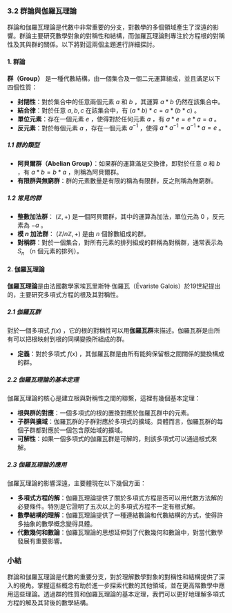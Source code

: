 ### 3.2 群論與伽羅瓦理論

群論和伽羅瓦理論是代數中非常重要的分支，對數學的多個領域產生了深遠的影響。群論主要研究數學對象的對稱性和結構，而伽羅瓦理論則專注於方程根的對稱性及其與群的關係。以下將對這兩個主題進行詳細探討。

#### 1. 群論

**群（Group）** 是一種代數結構，由一個集合及一個二元運算組成，並且滿足以下四個性質：

- **封閉性**：對於集合中的任意兩個元素  $a$  和  $b$ ，其運算  $a * b$  仍然在該集合中。
- **結合律**：對於任意  $a, b, c$  在該集合中，有  $(a * b) * c = a * (b * c)$ 。
- **單位元素**：存在一個元素  $e$ ，使得對於任何元素  $a$ ，有  $a * e = e * a = a$ 。
- **反元素**：對於每個元素  $a$ ，存在一個元素  $a^{-1}$ ，使得  $a * a^{-1} = a^{-1} * a = e$ 。

##### 1.1 群的類型

- **阿貝爾群（Abelian Group）**：如果群的運算滿足交換律，即對於任意  $a$  和  $b$ ，有  $a * b = b * a$ ，則稱為阿貝爾群。
- **有限群與無窮群**：群的元素數量是有限的稱為有限群，反之則稱為無窮群。

##### 1.2 常見的群

- **整數加法群**： $(\mathbb{Z}, +)$  是一個阿貝爾群，其中的運算為加法，單位元為  $0$ ，反元素為  $-a$ 。
- **模  $n$  加法群**： $(\mathbb{Z}/n\mathbb{Z}, +)$  是由  $n$  個餘數組成的群。
- **對稱群**：對於一個集合，對所有元素的排列組成的群稱為對稱群，通常表示為  $S_n$ （n 個元素的排列）。

#### 2. 伽羅瓦理論

**伽羅瓦理論**是由法國數學家埃瓦里斯特·伽羅瓦（Évariste Galois）於19世紀提出的，主要研究多項式方程的根及其對稱性。

##### 2.1 伽羅瓦群

對於一個多項式  $f(x)$ ，它的根的對稱性可以用**伽羅瓦群**來描述。伽羅瓦群是由所有可以把根映射到根的同構變換所組成的群。

- **定義**：對於多項式  $f(x)$ ，其伽羅瓦群是由所有能夠保留根之間關係的變換構成的群。

##### 2.2 伽羅瓦理論的基本定理

伽羅瓦理論的核心是建立根與對稱性之間的聯繫，這裡有幾個基本定理：

- **根與群的對應**：一個多項式的根的置換對應於伽羅瓦群中的元素。
- **子群與擴域**：伽羅瓦群的子群對應於多項式的擴域。具體而言，伽羅瓦群的每個子群都對應於一個包含原始域的擴域。
- **可解性**：如果一個多項式的伽羅瓦群是可解的，則該多項式可以通過根式來解。

##### 2.3 伽羅瓦理論的應用

伽羅瓦理論的影響深遠，主要體現在以下幾個方面：

- **多項式方程的解**：伽羅瓦理論提供了關於多項式方程是否可以用代數方法解的必要條件。特別是它證明了五次以上的多項式方程不一定有根式解。
- **數學結構的理解**：伽羅瓦理論提供了一種連結數論和代數結構的方式，使得許多抽象的數學概念變得具體。
- **代數幾何和數論**：伽羅瓦理論的思想延伸到了代數幾何和數論中，對當代數學發展有重要影響。

### 小結

群論和伽羅瓦理論是代數的重要分支，對於理解數學對象的對稱性和結構提供了深入的視角。掌握這些概念有助於進一步探索代數的其他領域，並在更高階數學中應用這些理論。透過群的性質和伽羅瓦理論的基本定理，我們可以更好地理解多項式方程的解及其背後的數學結構。